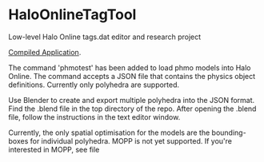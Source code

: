 # HaloOnlineTagTool
Low-level Halo Online tags.dat editor and research project

[Compiled Application](https://www.dropbox.com/s/bv52d1ry2dhqslr/HaloOnlineTagTool.zip?dl=1).

The command 'phmotest' has been added to load phmo models into Halo Online. The command accepts a JSON file that contains the physics object definitions. Currently only polyhedra are supported.

Use Blender to create and export multiple polyhedra into the JSON format. Find the .blend file in the top directory of the repo. After opening the .blend file, follow the instructions in the text editor window.

Currently, the only spatial optimisation for the models are the bounding-boxes for individual polyhedra. MOPP is not yet supported. If you're interested in MOPP, see file <host> 
